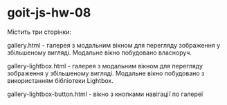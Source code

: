 # goit-js-hw-08

Містить три сторінки:

gallery.html - галерея з модальним вікном для перегляду зображення у збільшеному вигляді. Модальне вікно побудовано власноруч.

gallery-lightbox.html - галерея з модальним вікном для перегляду зображення у збільшеному вигляді. Модальне вікно побудовано з використанням бібліотеки Lightbox.

gallery-lightbox-button.html - вікно з кнопками навігації по галереї
